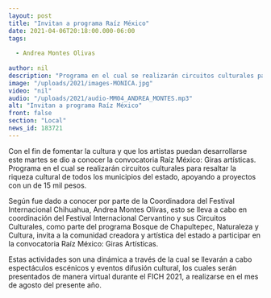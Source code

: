 ```yaml
---
layout: post
title: "Invitan a programa Raíz México"
date: 2021-04-06T20:18:00.000-06:00
tags:
  
  - Andrea Montes Olivas
  
author: nil
description: "Programa en el cual se realizarán circuitos culturales para resaltar la riqueza cultural de todos los municipios del estado, apoyando a proyectos con un de 15 mil pesos."
image: "/uploads/2021/images-MONICA.jpg"
video: "nil"
audio: "/uploads/2021/audio-MM04_ANDREA_MONTES.mp3"
alt: "Invitan a programa Raíz México"
front: false
section: "Local"
news_id: 183721
---
```


Con el fin de fomentar la cultura y que los artistas puedan desarrollarse este martes se dio a conocer la convocatoria Raíz México: Giras artísticas. Programa en el cual se realizarán circuitos culturales para resaltar la riqueza cultural de todos los municipios del estado, apoyando a proyectos con un de 15 mil pesos.

Según fue dado a conocer por parte de la Coordinadora del Festival Internacional Chihuahua, Andrea Montes Olivas, esto se lleva a cabo en coordinación del Festival Internacional Cervantino y sus Circuitos Culturales, como parte del programa Bosque de Chapultepec, Naturaleza y Cultura, invita a la comunidad creadora y artística del estado a participar en la convocatoria Raíz México: Giras Artísticas.

Estas actividades son una dinámica a través de la cual se llevarán a cabo espectáculos escénicos y eventos difusión cultural, los cuales serán presentados de manera virtual durante el FICH 2021, a realizarse en el mes de agosto del presente año. 